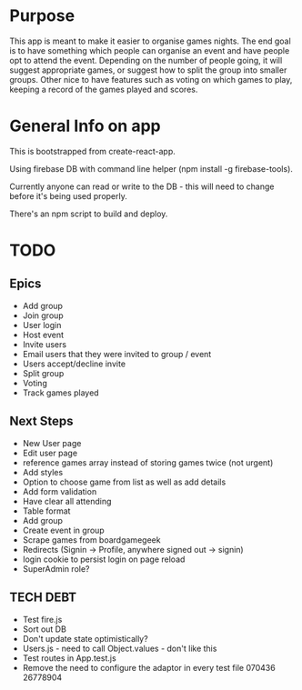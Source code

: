 # Purpose

This app is meant to make it easier to organise games nights. The end goal is to have something which people can organise an event and have people opt to attend the event. Depending on the number of people going, it will suggest appropriate games, or suggest how to split the group into smaller groups. 
Other nice to have features such as voting on which games to play, keeping a record of the games played and scores.

# General Info on app
This is bootstrapped from create-react-app. 

Using firebase DB with command line helper (npm install -g firebase-tools).

Currently anyone can read or write to the DB - this will need to change before it's being used properly.

There's an npm script to build and deploy.

# TODO

## Epics
* Add group
* Join group
* User login
* Host event
* Invite users
* Email users that they were invited to group / event
* Users accept/decline invite
* Split group
* Voting
* Track games played

## Next Steps
* New User page
* Edit user page
* reference games array instead of storing games twice (not urgent)
* Add styles
* Option to choose game from list as well as add details
* Add form validation
* Have clear all attending
* Table format
* Add group
* Create event in group
* Scrape games from boardgamegeek
* Redirects (Signin -> Profile, anywhere signed out -> signin)
* login cookie to persist login on page reload
* SuperAdmin role?

## TECH DEBT
* Test fire.js
* Sort out DB
* Don't update state optimistically?
* Users.js - need to call Object.values - don't like this
* Test routes in App.test.js
* Remove the need to configure the adaptor in every test file
070436 26778904